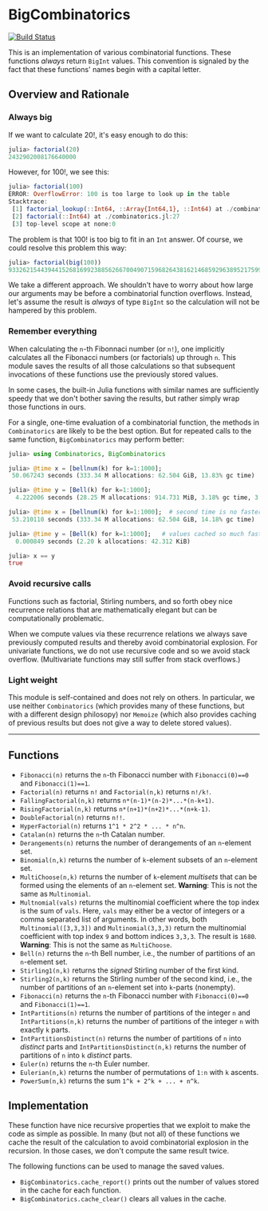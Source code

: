 # BigCombinatorics


[![Build Status](https://travis-ci.com/scheinerman/BigCombinatorics.jl.svg?branch=master)](https://travis-ci.com/scheinerman/BigCombinatorics.jl)



This is an implementation of various combinatorial functions.
These functions *always* return `BigInt` values. This convention
is signaled by the fact that these functions' names begin
with a capital letter.

## Overview and Rationale


### Always big

If we want to calculate 20!, it's easy enough to do this:
```julia
julia> factorial(20)
2432902008176640000
```
However, for 100!, we see this:
```julia
julia> factorial(100)
ERROR: OverflowError: 100 is too large to look up in the table
Stacktrace:
 [1] factorial_lookup(::Int64, ::Array{Int64,1}, ::Int64) at ./combinatorics.jl:19
 [2] factorial(::Int64) at ./combinatorics.jl:27
 [3] top-level scope at none:0
```
The problem is that 100! is too big to fit in an `Int` answer. Of course,
we could resolve this problem this way:
```julia
julia> factorial(big(100))
93326215443944152681699238856266700490715968264381621468592963895217599993229915608941463976156518286253697920827223758251185210916864000000000000000000000000
```

We take a different approach. We shouldn't have to worry about how large
our arguments may be before a combinatorial function overflows. Instead,
let's assume the result is *always* of type `BigInt` so the calculation
will not be hampered by this problem.

### Remember everything

When calculating the `n`-th Fibonnaci number (or `n!`), one implicitly calculates all the 
Fibonacci numbers (or factorials) up through `n`. This module saves the results of all those calculations so that subsequent invocations of these functions use the previously stored values.

In some cases, the built-in Julia functions with similar names are sufficiently speedy that we don't bother saving the results, but rather simply wrap those functions in ours.

For a single, one-time evaluation of a combinatorial function, the methods in `Combinatorics` are likely to be the best option. But for repeated calls to the same function, `BigCombinatorics` may perform better:
```julia
julia> using Combinatorics, BigCombinatorics

julia> @time x = [bellnum(k) for k=1:1000];
 50.067243 seconds (333.34 M allocations: 62.504 GiB, 13.83% gc time)

julia> @time y = [Bell(k) for k=1:1000];
  4.222006 seconds (28.25 M allocations: 914.731 MiB, 3.18% gc time, 3.78% compilation time)

julia> @time x = [bellnum(k) for k=1:1000];  # second time is no faster
 53.210110 seconds (333.34 M allocations: 62.504 GiB, 14.18% gc time)

julia> @time y = [Bell(k) for k=1:1000];   # values cached so much faster
  0.000849 seconds (2.20 k allocations: 42.312 KiB)

julia> x == y
true
```

### Avoid recursive calls

Functions such as factorial, Stirling numbers, and so forth obey nice recurrence relations that are mathematically elegant but can be computationally problematic. 

When we compute values via these recurrence relations we always save previously computed results and thereby avoid combinatorial explosion. For univariate functions, we do not use recursive code and so we avoid stack overflow. (Multivariate functions may still suffer from stack overflows.)



### Light weight

This module is self-contained and does not rely on others. In particular, we use neither `Combinatorics` (which provides many of these functions, but with a different design philosopy) nor `Memoize` (which also provides caching of previous results but does not give a way to delete stored values).

<hr/>

## Functions

+ `Fibonacci(n)` returns the `n`-th Fibonacci number with `Fibonacci(0)==0` and `Fibonacci(1)==1`.
+ `Factorial(n)` returns `n!` and `Factorial(n,k)` returns `n!/k!`.
+ `FallingFactorial(n,k)` returns `n*(n-1)*(n-2)*...*(n-k+1)`.
+ `RisingFactorial(n,k)` returns `n*(n+1)*(n+2)*...*(n+k-1)`.
+ `DoubleFactorial(n)` returns `n!!`.
+ `HyperFactorial(n)` returns `1^1 * 2^2 * ... * n^n`.
+ `Catalan(n)` returns the `n`-th Catalan number.
+ `Derangements(n)` returns the number of derangements of
an `n`-element set.
+ `Binomial(n,k)` returns the number of `k`-element subsets
of an `n`-element set.
+ `MultiChoose(n,k)` returns the number of `k`-element
*multisets* that can be formed using the elements of
an `n`-element set. **Warning**: This is not the same
as `Multinomial`.
+ `Multnomial(vals)` returns the multinomial coefficient where
the top index is the sum of `vals`. Here, `vals` may either be a
vector of integers or a comma separated list of arguments.
In other words, both `Multinomial([3,3,3])` and `Multinomial(3,3,3)`
return the multinomial coefficient with top index `9` and bottom
indices `3,3,3`. The result is `1680`. **Warning**: This is
not the same as `MultiChoose`.
+ `Bell(n)` returns the `n`-th Bell number, i.e., the number
of partitions of an `n`-element set.
+ `Stirling1(n,k)` returns the *signed* Stirling number of the
first kind.
+ `Stirling2(n,k)` returns the Stirling number of the second
kind, i.e., the number of partitions of an `n`-element set into
`k`-parts (nonempty).
+ `Fibonacci(n)` returns the `n`-th Fibonacci number
with `Fibonacci(0)==0` and `Fibonacci(1)==1`.
+ `IntPartitions(n)` returns the number of partitions of the integer `n`
and `IntPartitions(n,k)` returns the number of partitions of the integer
`n` with exactly `k` parts.
+ `IntPartitionsDistinct(n)` returns the number of partitions of `n` into
*distinct* parts and `IntPartitionsDistinct(n,k)` returns the number of
partitions of `n` into `k` *distinct* parts.
+ `Euler(n)` returns the `n`-th Euler number.
+ `Eulerian(n,k)` returns the number of permutations of `1:n` with `k`
ascents.
+ `PowerSum(n,k)` returns the sum `1^k + 2^k + ... + n^k`.

## Implementation


These function have nice recursive properties that we
exploit to make the code as simple as possible.
In many (but not all) of these functions we cache the result
of the calculation to avoid combinatorial explosion in the
recursion. In those cases, we don't compute the same result twice.


The following functions can be used to manage the saved values.

* `BigCombinatorics.cache_report()` prints out the number of values
stored in the cache for each function.
* `BigCombinatorics.cache_clear()` clears all values in the cache.
